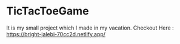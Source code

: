 # TicTacToeGame
It is my small project which I made in my vacation. Checkout Here : https://bright-jalebi-70cc2d.netlify.app/
